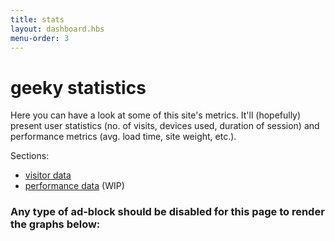 ```yaml
---
title: stats
layout: dashboard.hbs
menu-order: 3
---
```


# geeky statistics

Here you can have a look at some of this site's metrics. It'll (hopefully)
present user statistics (no. of visits, devices used, duration of session)
and performance metrics (avg. load time, site weight, etc.).


Sections:
- [visitor data](#visitor-data)
- [performance data](#performance-data) (WIP)

### Any type of ad-block should be disabled for this page to render the graphs below:
